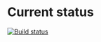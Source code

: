 # Current status

[![Build status](https://ci.appveyor.com/api/projects/status/9tfd52vkrh287usv?svg=true)](https://ci.appveyor.com/project/EkaterinaMarkeeva/media)
